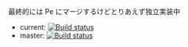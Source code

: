 最終的には Pe にマージするけどとりあえず独立実装中


* current: [![Build status](https://ci.appveyor.com/api/projects/status/nrtepybkoj577bo6?svg=true)](https://ci.appveyor.com/project/sk_0520/pe2)
* master: [![Build status](https://ci.appveyor.com/api/projects/status/nrtepybkoj577bo6/branch/master?svg=true)](https://ci.appveyor.com/project/sk_0520/pe2/branch/master)


